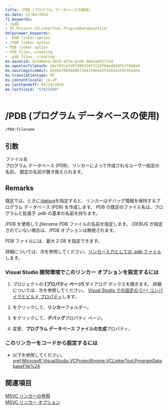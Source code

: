 ```yaml
---
title: /PDB (プログラム データベースの使用)
ms.date: 11/04/2016
f1_keywords:
- /pdb
- VC.Project.VCLinkerTool.ProgramDatabaseFile
helpviewer_keywords:
- -PDB linker option
- /PDB linker option
- PDB linker option
- PDB files, creating
- .pdb files, creating
ms.assetid: d23db0ce-10cb-427a-bc60-d6b2a852723d
ms.openlocfilehash: ddcf83cafd5f499158f3116f04e40397b7f8d0a8
ms.sourcegitcommit: 8105b7003b89b73b4359644ff4281e1595352dda
ms.translationtype: MT
ms.contentlocale: ja-JP
ms.lasthandoff: 03/14/2019
ms.locfileid: "57821509"
---
```

# <a name="pdb-use-program-database"></a>/PDB (プログラム データベースの使用)

```
/PDB:filename
```

## <a name="arguments"></a>引数

*ファイル名*<br/>
プログラム データベース (PDB)、リンカーによって作成されるユーザー指定の名前。 既定の名前が置き換えられます。

## <a name="remarks"></a>Remarks

既定では、ときに[/debug](debug-generate-debug-info.md)を指定すると、リンカーはデバッグ情報を保持するプログラム データベース (PDB) を作成します。 PDB の既定のファイル名は、プログラムと拡張子 .pdb の基本の名前を持ちます。

/PDB を使用して:*filename* PDB ファイルの名前を指定します。 /DEBUG が指定されていない場合は、/PDB オプションは無視されます。

PDB ファイルには、最大 2 GB を指定できます。

詳細については、次を参照してください。[リンカー入力としての .pdb ファイル](dot-pdb-files-as-linker-input.md)します。

### <a name="to-set-this-linker-option-in-the-visual-studio-development-environment"></a>Visual Studio 開発環境でこのリンカー オプションを設定するには

1. プロジェクトの **[プロパティ ページ]** ダイアログ ボックスを開きます。 詳細については、次を参照してください。 [Visual Studio での設定の C++ コンパイラとビルド プロパティ](../working-with-project-properties.md)します。

1. をクリックして、**リンカー**フォルダー。

1. をクリックして、**デバッグ**プロパティ ページ。

1. 変更、**プログラム データベース ファイルの生成**プロパティ。

### <a name="to-set-this-linker-option-programmatically"></a>このリンカーをコードから設定するには

- 以下を参照してください。<xref:Microsoft.VisualStudio.VCProjectEngine.VCLinkerTool.ProgramDatabaseFile%2A>

## <a name="see-also"></a>関連項目

[MSVC リンカーの参照](linking.md)<br/>
[MSVC リンカー オプション](linker-options.md)
